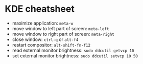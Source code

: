 # KDE cheatsheet

- maximize application: `meta-w`
- move window to left part of screen: `meta-left`
- move window to right part of screen: `meta-right`
- close window: `ctrl-q` or `alt-f4`
- restart compositor: `alt-shift-fn-f12`
- read external monitor brightness: `sudo ddcutil getvcp 10`
- set external monitor brightness: `sudo ddcutil setvcp 10 50`
